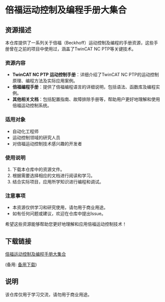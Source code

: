 # 倍福运动控制及编程手册大集合

## 资源描述

本仓库提供了一系列关于倍福（Beckhoff）运动控制及编程的手册资源，这些手册曾在之前的项目中使用过，涵盖了TwinCAT NC PTP等关键技术。

### 资源内容

- **TwinCAT NC PTP 运动控制手册**：详细介绍了TwinCAT NC PTP的运动控制原理、编程方法及实际应用案例。
- **倍福编程手册**：提供了倍福编程语言的详细说明，包括语法、函数库及编程实例。
- **其他相关文档**：包括配置指南、故障排除手册等，帮助用户更好地理解和使用倍福运动控制系统。

### 适用对象

- 自动化工程师
- 运动控制领域的研究人员
- 对倍福运动控制技术感兴趣的开发者

### 使用说明

1. 下载本仓库中的资源文件。
2. 根据需要选择相应的文档进行阅读和学习。
3. 结合实际项目，应用所学知识进行编程和调试。

### 注意事项

- 本资源仅供学习和研究使用，请勿用于商业用途。
- 如有任何问题或建议，欢迎在仓库中提出Issue。

希望这些资源能够帮助您更好地理解和应用倍福运动控制技术！

## 下载链接
[倍福运动控制及编程手册大集合](https://pan.quark.cn/s/d2dc4f08eaef) 

(备用: [备用下载](https://pan.baidu.com/s/1YfAHUGkFbUEXoGkAm5jHnQ?pwd=1234))

## 说明

该仓库仅用于学习交流，请勿用于商业用途。
